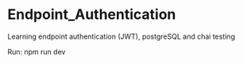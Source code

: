 # Endpoint_Authentication
Learning endpoint authentication (JWT), postgreSQL and chai testing

Run: npm run dev
